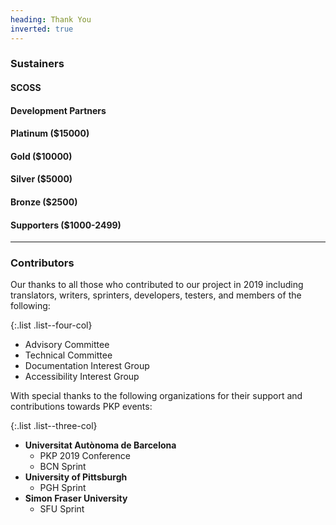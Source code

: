 ```yaml
---
heading: Thank You
inverted: true
---
```


### Sustainers

#### SCOSS

#### Development Partners

#### Platinum ($15000)

#### Gold ($10000)

#### Silver ($5000)

#### Bronze ($2500)

#### Supporters ($1000-2499)

---

### Contributors

Our thanks to all those who contributed to our project in 2019 including translators, writers, sprinters, developers, testers, and members of the following:

{:.list .list--four-col}
- Advisory Committee
- Technical Committee
- Documentation Interest Group
- Accessibility Interest Group

With special thanks to the following organizations for their support and contributions towards PKP events:

{:.list .list--three-col}
- **Universitat Autònoma de Barcelona**
  - PKP 2019 Conference
  - BCN Sprint
- **University of Pittsburgh**
  - PGH Sprint
- **Simon Fraser University**
  - SFU Sprint
